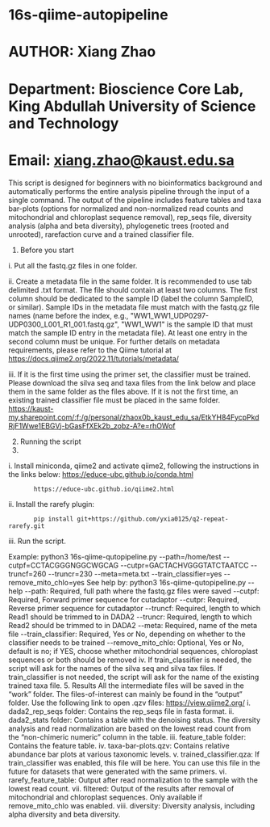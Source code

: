 # 16s-qiime-autopipeline
# AUTHOR: Xiang Zhao
# Department: Bioscience Core Lab, King Abdullah University of Science and Technology
# Email:  xiang.zhao@kaust.edu.sa

This script is designed for beginners with no bioinformatics background and automatically performs the entire analysis pipeline through the input of a single command. The output of the pipeline includes feature tables and taxa bar-plots (options for normalized and non-normalized read counts and mitochondrial and chloroplast sequence removal), rep_seqs file, diversity analysis (alpha and beta diversity), phylogenetic trees (rooted and unrooted), rarefaction curve and a trained classifier file.
1.	Before you start
   
i.	Put all the fastq.gz files in one folder.

ii.	Create a metadata file in the same folder. It is recommended to use tab delimited .txt format. The file should contain at least two columns. The first column should be dedicated to the sample ID (label the column SampleID, or similar). Sample IDs in the metadata file must match with the fastq.gz file names (name before the index, e.g., "WW1_WW1_UDP0297-UDP0300_L001_R1_001.fastq.gz", "WW1_WW1" is the sample ID that must match the sample ID entry in the metadata file). At least one entry in the second column must be unique. For further details on metadata requirements, please refer to the Qiime tutorial at https://docs.qiime2.org/2022.11/tutorials/metadata/

iii.	If it is the first time using the primer set, the classifier must be trained. Please download the silva seq and taxa files from the link below and place them in the same folder as the files above. If it is not the first time, an existing trained classifier file must be placed in the same folder.
https://kaust-my.sharepoint.com/:f:/g/personal/zhaox0b_kaust_edu_sa/EtkYH84FycpPkdRjF1Wwe1EBGVj-bGasFfXEk2b_zobz-A?e=rhOWof

2.	Running the script
3.	
i.	Install miniconda, qiime2 and activate qiime2, following the instructions in the links below:
           https://educe-ubc.github.io/conda.html
  	
           https://educe-ubc.github.io/qiime2.html
  	
ii.	Install the rarefy plugin:

           pip install git+https://github.com/yxia0125/q2-repeat-rarefy.git
iii.	Run the script.

Example:
python3 16s-qiime-qutopipeline.py --path=/home/test --cutpf=CCTACGGGNGGCWGCAG --cutpr=GACTACHVGGGTATCTAATCC --truncf=260 --truncr=230 --meta=meta.txt --train_classifier=yes --remove_mito_chlo=yes
See help by: python3 16s-qiime-qutopipeline.py --help
--path: Required, full path where the fastq.gz files were saved
--cutpf: Required, Forward primer sequence for cutadaptor
--cutpr: Required, Reverse primer sequence for cutadaptor
--truncf: Required, length to which Read1 should be trimmed to in DADA2
--truncr: Required, length to which Read2 should be trimmed to in DADA2
--meta: Required, name of the meta file
--train_classifier: Required, Yes or No, depending on whether to the classifier needs to be trained
--remove_mito_chlo: Optional, Yes or No, default is no; if YES, choose whether mitochondrial sequences, chloroplast sequences or both should be removed
iv.	If train_classifier is needed, the script will ask for the names of the silva seq and silva tax files. If train_classifier is not needed, the script will ask for the name of the existing trained taxa file.
5.	Results
All the intermediate files will be saved in the “work” folder. The files-of-interest can mainly be found in the “output” folder. Use the following link to open .qzv files: https://view.qiime2.org/
i.	dada2_rep_seqs folder: Contains the rep_seqs file in fasta format.
ii.	dada2_stats folder: Contains a table with the denoising status. The diversity analysis and read normalization are based on the lowest read count from the “non-chimeric numeric” column in the table.
iii.	feature_table folder: Contains the feature table.
iv.	taxa-bar-plots.qzv: Contains relative abundance bar plots at various taxonomic levels.
v.	trained_classifier.qza: If train_classifier was enabled, this file will be here. You can use this file in the future for datasets that were generated with the same primers.
vi.	rarefy_feature_table: Output after read normalization to the sample with the lowest read count.
vii.	filtered: Output of the results after removal of mitochondrial and chloroplast sequences. Only available if remove_mito_chlo was enabled.
viii.	diversity: Diversity analysis, including alpha diversity and beta diversity.




